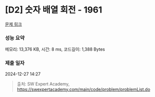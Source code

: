 # [D2] 숫자 배열 회전 - 1961 

[문제 링크](https://swexpertacademy.com/main/code/problem/problemDetail.do?contestProbId=AV5Pq-OKAVYDFAUq) 

### 성능 요약

메모리: 13,376 KB, 시간: 8 ms, 코드길이: 1,388 Bytes

### 제출 일자

2024-12-27 14:27



> 출처: SW Expert Academy, https://swexpertacademy.com/main/code/problem/problemList.do